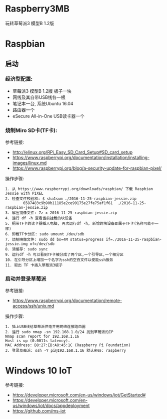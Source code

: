 # Raspberry3MB
玩转草莓派3 模型B 1.2版

# Raspbian
## 启动
### 经济型配置:
* 草莓派3 模型B 1.2版 板子一块
* 网线及其自带USB线各一根
* 笔记本一台, 系统Ubuntu 16.04
* 路由器一个
* eSecure All-in-One USB读卡器一个

### 烧制Miro SD卡(TF卡):
参考链接:

* http://elinux.org/RPi_Easy_SD_Card_Setup#SD_card_setup
* https://www.raspberrypi.org/documentation/installation/installing-images/linux.md
* https://www.raspberrypi.org/blog/a-security-update-for-raspbian-pixel/

操作步骤:

	1. 从 https://www.raspberrypi.org/downloads/raspbian/ 下载 Raspbian Jessie with PIXEL
	2. 检查文件校验和: $ sha1sum ./2016-11-25-raspbian-jessie.zip 
			6587483c9b90b11185e2ce99175e27fe75af1f61  ./2016-11-25-raspbian-jessie.zip
	3. 解压镜像文件: 7z x 2016-11-25-raspbian-jessie.zip
	4. 运行 df -h 查看当前挂载的块设备
	5. 把带TF卡的读卡器插入电脑, 再次运行df -h, 新增的块设备即属于TF卡(名称可能不一样)
	6. 卸载TF卡分区: sudo umount /dev/sdb
	7. 烧制映像文件: sudo dd bs=4M status=progress if=./2016-11-25-raspbian-jessie.img of=/dev/sdb
	8. 清缓存: sudo sync
	9. 运行df -h 可以看到TF卡被分成了两个区,一个引导区,一个根分区
	10. 在引导分区上增加一个名字为ssh的空白文件以使能ssh服务
	11. 取出 TF 卡插入草莓派3板子
	
### 启动并登录草莓派

参考链接:

* https://www.raspberrypi.org/documentation/remote-access/ssh/unix.md

操作步骤:

	1. 插上USB线给草莓派供电并用网络连接路由器
	2. 运行 sudo nmap -sn 192.168.1.0/24 找到草莓派的IP
	Nmap scan report for 192.168.1.16
	Host is up (0.0011s latency).
	MAC Address: B8:27:EB:A8:45:1C (Raspberry Pi Foundation)
	3. 登录草莓派: ssh -Y pi@192.168.1.16 默认密码: raspberry

# Windows 10 IoT

参考链接:

* https://developer.microsoft.com/en-us/windows/iot/GetStarted#
* https://developer.microsoft.com/en-us/windows/iot/docs/appdeployment 
* https://github.com/ms-iot
